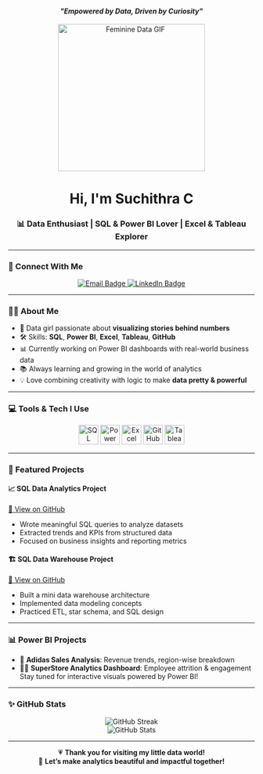 <div align="center">
  <h4><em>"Empowered by Data, Driven by Curiosity"</em></h4>
  <img src="https://media.giphy.com/media/v1.Y2lkPTc5MGI3NjExcW52YW5jYnd4aWNvYW5zdnY3b3NpdGF5OWJqdDZ3bDQ0M2l6cDZzYyZlcD12MV9naWZzX3NlYXJjaCZjdD1n/aAx2QM3S3i4Bi/giphy.gif" width="300" alt="Feminine Data GIF"/>

  <h1>Hi, I'm Suchithra C </h1>
  <h3>📊 Data Enthusiast | SQL & Power BI Lover | Excel & Tableau Explorer</h3>
</div>

---

### 🌸 Connect With Me

<p align="center">
  <a href="mailto:suchithrachuchu@gmail.com">
    <img src="https://img.shields.io/badge/Email-D14836?style=for-the-badge&logo=gmail&logoColor=white" alt="Email Badge"/>
  </a>
  <a href="https://www.linkedin.com/in/suchithra-c-29b892235/" target="_blank">
    <img src="https://img.shields.io/badge/LinkedIn-ff69b4?style=for-the-badge&logo=linkedin&logoColor=white" alt="LinkedIn Badge"/>
  </a>
</p>

---

### 💁‍♀️ About Me

- 🎀 Data girl passionate about **visualizing stories behind numbers**
- 🛠️ Skills: **SQL**, **Power BI**, **Excel**, **Tableau**, **GitHub**
- 📊 Currently working on Power BI dashboards with real-world business data
- 📚 Always learning and growing in the world of analytics
- 💡 Love combining creativity with logic to make **data pretty & powerful**

---

### 💻 Tools & Tech I Use

<p align="center">
  <img src="https://cdn.jsdelivr.net/gh/devicons/devicon/icons/mysql/mysql-original-wordmark.svg" title="SQL" width="40" height="40"/>
  <img src="https://img.icons8.com/color/48/microsoft-power-bi.png" title="Power BI" width="40" height="40"/>
  <img src="https://img.icons8.com/color/48/microsoft-excel-2019--v1.png" title="Excel" width="40" height="40"/>
  <img src="https://cdn.jsdelivr.net/gh/devicons/devicon/icons/github/github-original.svg" title="GitHub" width="40" height="40"/>
  <img src="https://img.icons8.com/color/48/tableau-software.png" title="Tableau" width="40" height="40"/>
</p>

---

### 🌟 Featured Projects

#### 📈 SQL Data Analytics Project  
[🔗 View on GitHub](https://github.com/SuchithraC/SQL-DATA-ANALYTICS-PROJECT)  
- Wrote meaningful SQL queries to analyze datasets  
- Extracted trends and KPIs from structured data  
- Focused on business insights and reporting metrics

#### 🏗️ SQL Data Warehouse Project  
[🔗 View on GitHub](https://github.com/SuchithraC/sql-data-warehouse-project)  
- Built a mini data warehouse architecture  
- Implemented data modeling concepts  
- Practiced ETL, star schema, and SQL design

---

### 📊 Power BI Projects 

- 💼 **Adidas Sales Analysis**: Revenue trends, region-wise breakdown  
- 🧍‍♀️ **SuperStore Analytics Dashboard**: Employee attrition & engagement  
Stay tuned for interactive visuals powered by Power BI!

---

### ✨ GitHub Stats

<div align="center">
  <img src="https://streak-stats.demolab.com?user=SuchithraC&theme=gruvbox&hide_border=true&date_format=M%20j%5B%2C%20Y%5D" alt="GitHub Streak" />
  <br>
  <img src="https://github-readme-stats.vercel.app/api?username=SuchithraC&show_icons=true&theme=cobalt&hide_border=true" alt="GitHub Stats" />
</div>

---

<p align="center">
  💗 <strong>Thank you for visiting my little data world!</strong><br>
  🌼 <strong>Let’s make analytics beautiful and impactful together!</strong>
</p>
